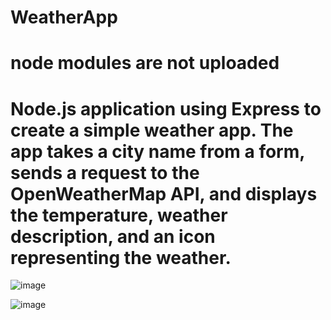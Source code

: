 # WeatherApp 
# node modules are not uploaded 

# Node.js application using Express to create a simple weather app. The app takes a city name from a form, sends a request to the OpenWeatherMap API, and displays the temperature, weather description, and an icon representing the weather.

![image](https://github.com/AMANKUMAR22MCA/WeatherApp/assets/126316303/d0a9165b-1a2b-4a8f-9bb2-99399b4c2f7f)


![image](https://github.com/AMANKUMAR22MCA/WeatherApp/assets/126316303/a7633964-b3e6-402c-8f24-6bcbad74fa21)
